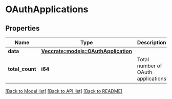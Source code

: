 # OAuthApplications

## Properties

Name | Type | Description | Notes
------------ | ------------- | ------------- | -------------
**data** | [**Vec<crate::models::OAuthApplication>**](OAuthApplication.md) |  | 
**total_count** | **i64** | Total number of OAuth applications  | 

[[Back to Model list]](../README.md#documentation-for-models) [[Back to API list]](../README.md#documentation-for-api-endpoints) [[Back to README]](../README.md)


